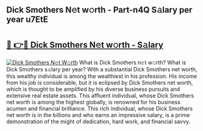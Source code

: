 ## Dick Smothers N𝚎t w𝚘rth - Part-n4Q S𝚊lary per year u7EtE

# <h2><a href="http://gc28oj.nevu.top/?p=Dick+Smothers">🔗 👉🔴 Dick Smothers N𝚎t w𝚘rth - S𝚊lary</a></h2>

[![Dick Smothers N𝚎t W𝚘rth](https://i.imgur.com/Oavwk0R.jpeg)](http://gc28oj.nevu.top/?p=Dick+Smothers)
What is Dick Smothers n𝚎t w𝚘rth? What is Dick Smothers s𝚊lary per year?
With a substantial Dick Smothers net worth, this wealthy individual is among the wealthiest in his profession. His income from his job is considerable, but it is eclipsed by Dick Smothers net worth, which is thought to be amplified by his diverse business pursuits and extensive real estate assets. This affluent individual, whose Dick Smothers net worth is among the highest globally, is renowned for his business acumen and financial brilliance. This rich individual, whose Dick Smothers net worth is in the billions and who earns an impressive salary, is a prime demonstration of the might of dedication, hard work, and financial savvy.
